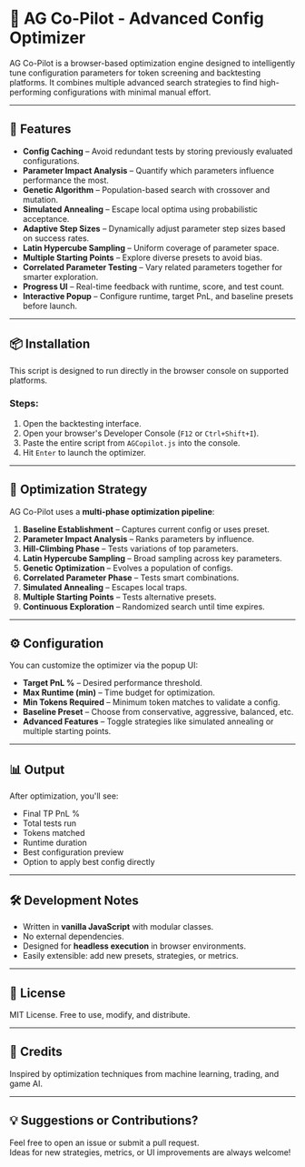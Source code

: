 # 🤖 AG Co-Pilot - Advanced Config Optimizer

AG Co-Pilot is a browser-based optimization engine designed to intelligently tune configuration parameters for token screening and backtesting platforms. It combines multiple advanced search strategies to find high-performing configurations with minimal manual effort.

---

## 🚀 Features

- **Config Caching** – Avoid redundant tests by storing previously evaluated configurations.
- **Parameter Impact Analysis** – Quantify which parameters influence performance the most.
- **Genetic Algorithm** – Population-based search with crossover and mutation.
- **Simulated Annealing** – Escape local optima using probabilistic acceptance.
- **Adaptive Step Sizes** – Dynamically adjust parameter step sizes based on success rates.
- **Latin Hypercube Sampling** – Uniform coverage of parameter space.
- **Multiple Starting Points** – Explore diverse presets to avoid bias.
- **Correlated Parameter Testing** – Vary related parameters together for smarter exploration.
- **Progress UI** – Real-time feedback with runtime, score, and test count.
- **Interactive Popup** – Configure runtime, target PnL, and baseline presets before launch.

---

## 📦 Installation

This script is designed to run directly in the browser console on supported platforms.

### Steps:

1. Open the backtesting interface.
2. Open your browser's Developer Console (`F12` or `Ctrl+Shift+I`).
3. Paste the entire script from `AGCopilot.js` into the console.
4. Hit `Enter` to launch the optimizer.

---

## 🧠 Optimization Strategy

AG Co-Pilot uses a **multi-phase optimization pipeline**:

1. **Baseline Establishment** – Captures current config or uses preset.
2. **Parameter Impact Analysis** – Ranks parameters by influence.
3. **Hill-Climbing Phase** – Tests variations of top parameters.
4. **Latin Hypercube Sampling** – Broad sampling across key parameters.
5. **Genetic Optimization** – Evolves a population of configs.
6. **Correlated Parameter Phase** – Tests smart combinations.
7. **Simulated Annealing** – Escapes local traps.
8. **Multiple Starting Points** – Tests alternative presets.
9. **Continuous Exploration** – Randomized search until time expires.

---

## ⚙️ Configuration

You can customize the optimizer via the popup UI:

- **Target PnL %** – Desired performance threshold.
- **Max Runtime (min)** – Time budget for optimization.
- **Min Tokens Required** – Minimum token matches to validate a config.
- **Baseline Preset** – Choose from conservative, aggressive, balanced, etc.
- **Advanced Features** – Toggle strategies like simulated annealing or multiple starting points.

---

## 📊 Output

After optimization, you'll see:

- Final TP PnL %
- Total tests run
- Tokens matched
- Runtime duration
- Best configuration preview
- Option to apply best config directly

---

## 🛠️ Development Notes

- Written in **vanilla JavaScript** with modular classes.
- No external dependencies.
- Designed for **headless execution** in browser environments.
- Easily extensible: add new presets, strategies, or metrics.

---

## 📄 License

MIT License. Free to use, modify, and distribute.

---

## 🙌 Credits

Inspired by optimization techniques from machine learning, trading, and game AI.

---

## 💡 Suggestions or Contributions?

Feel free to open an issue or submit a pull request.  
Ideas for new strategies, metrics, or UI improvements are always welcome!

